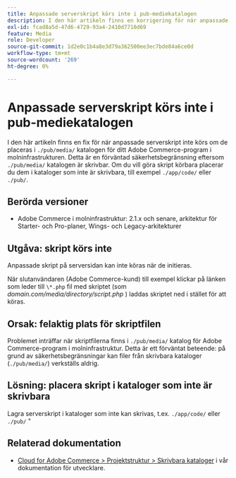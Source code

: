 ```yaml
---
title: Anpassade serverskript körs inte i pub-mediekatalogen
description: I den här artikeln finns en korrigering för när anpassade serverskript inte körs om de placeras i `./pub/media/" för ditt Adobe Commerce-program i molninfrastrukturen. Detta är en förväntad säkerhetsbegränsning, eftersom `.Katalogen /pub/media/` är skrivbar. Om du vill göra skript körbara placerar du dem i kataloger som inte är skrivbara, till exempel `./app/code/` eller `./pub/`.
exl-id: fcad8a5d-47d6-4729-93a4-2410d7710d69
feature: Media
role: Developer
source-git-commit: 1d2e0c1b4a8e3d79a362500ee3ec7bde84a6ce0d
workflow-type: tm+mt
source-wordcount: '269'
ht-degree: 0%

---
```


# Anpassade serverskript körs inte i pub-mediekatalogen

I den här artikeln finns en fix för när anpassade serverskript inte körs om de placeras i `./pub/media/` katalogen för ditt Adobe Commerce-program i molninfrastrukturen. Detta är en förväntad säkerhetsbegränsning eftersom `./pub/media/` katalogen är skrivbar. Om du vill göra skript körbara placerar du dem i kataloger som inte är skrivbara, till exempel `./app/code/` eller `./pub/`.

## Berörda versioner

* Adobe Commerce i molninfrastruktur: 2.1.x och senare, arkitektur för Starter- och Pro-planer, Wings- och Legacy-arkitekturer

## Utgåva: skript körs inte

Anpassade skript på serversidan kan inte köras när de initieras.

När slutanvändaren (Adobe Commerce-kund) till exempel klickar på länken som leder till `\*.php` fil med skriptet (som *domain.com/media/directory/script.php* ) laddas skriptet ned i stället för att köras.

## Orsak: felaktig plats för skriptfilen

Problemet inträffar när skriptfilerna finns i `./pub/media/` katalog för Adobe Commerce-program i molninfrastruktur. Detta är ett förväntat beteende: på grund av säkerhetsbegränsningar kan filer från skrivbara kataloger (`./pub/media/`) verkställs aldrig.

## Lösning: placera skript i kataloger som inte är skrivbara

Lagra serverskript i kataloger som inte kan skrivas, t.ex. `./app/code/` eller `./pub/`  &quot;

## Relaterad dokumentation

* [Cloud for Adobe Commerce > Projektstruktur > Skrivbara kataloger](https://devdocs.magento.com/guides/v2.3/cloud/project/project-start.html#write-dir) i vår dokumentation för utvecklare.
